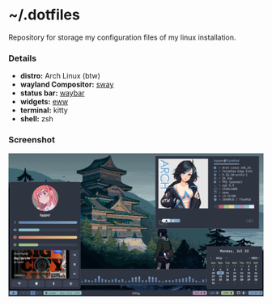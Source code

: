 # ~/.dotfiles

Repository for storage my configuration files of my linux installation.

### Details

* **distro:** Arch Linux (btw)
* **wayland Compositor:** [sway](https://github.com/swaywm/sway)
* **status bar:** [waybar](https://github.com/Alexays/Waybar)
* **widgets:** [eww](https://github.com/elkowar/eww)
* **terminal:** kitty
* **shell:** zsh

### Screenshot

![alt text](https://github.com/hypperd/dotfiles/blob/main/screen.png?raw=true)
